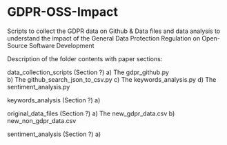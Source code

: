 # GDPR-OSS-Impact
Scripts to collect the GDPR data on Github &amp; Data files and data analysis to understand the impact of the General Data Protection Regulation on Open-Source Software Development

Description of the folder contents with paper sections:

data_collection_scripts (Section ?)
     a) The gdpr_github.py  
     b) The github_search_json_to_csv.py 
     c) The keywords_analysis.py
     d) The sentiment_analysis.py

keywords_analysis (Section ?)
     a) 

original_data_files (Section ?)
     a) The new_gdpr_data.csv
     b) new_non_gdpr_data.csv

sentiment_analysis (Section ?)
     a)

